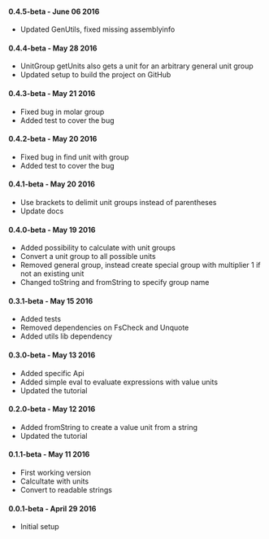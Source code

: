 #### 0.4.5-beta - June 06 2016
* Updated GenUtils, fixed missing assemblyinfo

#### 0.4.4-beta - May 28 2016
* UnitGroup getUnits also gets a unit for an arbitrary general unit group
* Updated setup to build the project on GitHub

#### 0.4.3-beta - May 21 2016
* Fixed bug in molar group
* Added test to cover the bug

#### 0.4.2-beta - May 20 2016
* Fixed bug in find unit with group
* Added test to cover the bug

#### 0.4.1-beta - May 20 2016
* Use brackets to delimit unit groups instead of parentheses
* Update docs

#### 0.4.0-beta - May 19 2016
* Added possibility to calculate with unit groups
* Convert a unit group to all possible units
* Removed general group, instead create special group with multiplier 1 if not an existing unit
* Changed toString and fromString to specify group name

#### 0.3.1-beta - May 15 2016
* Added tests
* Removed dependencies on FsCheck and Unquote
* Added utils lib dependency

#### 0.3.0-beta - May 13 2016
* Added specific Api
* Added simple eval to evaluate expressions with value units
* Updated the tutorial

#### 0.2.0-beta - May 12 2016
* Added fromString to create a value unit from a string
* Updated the tutorial

#### 0.1.1-beta - May 11 2016
* First working version
* Calcultate with units
* Convert to readable strings

#### 0.0.1-beta - April 29 2016
* Initial setup